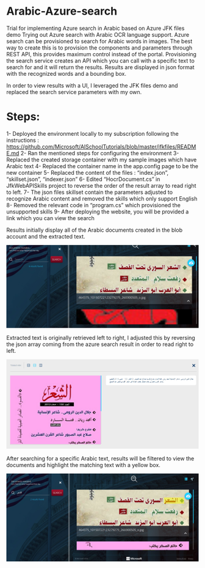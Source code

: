 # Arabic-Azure-search
Trial for implementing Azure search in Arabic based on Azure JFK files demo
Trying out Azure search with Arabic OCR language support. 
Azure search can be provisioned to search for Arabic words in images. The best way to create this is to provision the components and parameters through REST API, this provides maximum control instead of the portal. 
Provisioning the search service creates an API which you can call with a specific text to search for and it will return the results. Results are displayed in json format with the recognized words and a bounding box. 

In order to view results with a UI, I leveraged the JFK files demo and replaced the search service parameters with my own. 

# Steps:
1-	Deployed the environment locally to my subscription following the instructions :
            https://github.com/Microsoft/AISchoolTutorials/blob/master/jfkfiles/README.md
2-	Ran the mentioned steps for configuring the environment
3-	Replaced the created storage container with my sample images which have Arabic text
4-	Replaced the container name in the app.config page to be the new container
5-	Replaced the content of the files : “index.json”, “skillset.json”, “indexer.json”
6-	Edited “HocrDocument.cs” in JfkWebAPISkills project to reverse the order of the result array to read right to left.
7-	The json files skillset contain the parameters adjusted to recognize Arabic content and removed the skills which only support English
8-	 Removed the relevant code in “program.cs” which provisioned the unsupported skills
9-	After deploying the website, you will be provided a link which you can view the search

Results initially display all of the Arabic documents created in the blob account and the extracted text. 
 
 ![start](images/1.png)

Extracted text is originally retrieved left to right, I adjusted this by reversing the json array coming from the azure search result in order to read right to left. 

 ![extracted](images/2.png)

After searching for a specific Arabic text, results will be filtered to view the documents and highlight the matching text with a yellow box. 

 ![results](images/3.png)

